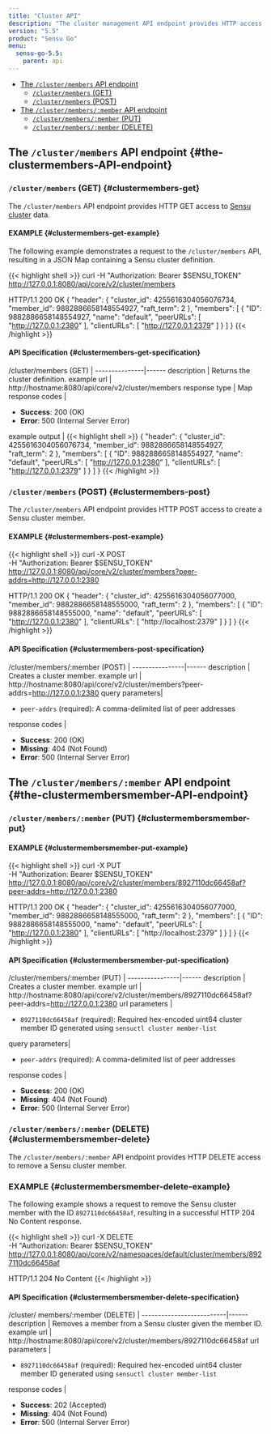 ```yaml
---
title: "Cluster API"
description: "The cluster management API endpoint provides HTTP access to Sensu cluster data. Here’s a reference for the cluster API in Sensu Go, including examples for returning the cluster definition, creating a cluster member, and more. Read on for the full reference."
version: "5.5"
product: "Sensu Go"
menu:
  sensu-go-5.5:
    parent: api
---
```


- [The `/cluster/members` API endpoint](#the-clustermembers-API-endpoint)
  - [`/cluster/members` (GET)](#clustermembers-get)
  - [`/cluster/members` (POST)](#clustermembers-post)
- [The `/cluster/members/:member` API endpoint](#the-clustermembersmember-API-endpoint)
  - [`/cluster/members/:member` (PUT)](#clustermembersmember-put)
  - [`/cluster/members/:member` (DELETE)](#clustermembersmember-delete)

## The `/cluster/members` API endpoint {#the-clustermembers-API-endpoint}

### `/cluster/members` (GET) {#clustermembers-get}

The `/cluster/members` API endpoint provides HTTP GET access to [Sensu cluster][1] data.

#### EXAMPLE {#clustermembers-get-example}

The following example demonstrates a request to the `/cluster/members` API, resulting in
a JSON Map containing a Sensu cluster definition.

{{< highlight shell >}}
curl -H "Authorization: Bearer $SENSU_TOKEN" \
http://127.0.0.1:8080/api/core/v2/cluster/members

HTTP/1.1 200 OK
{
  "header": {
    "cluster_id": 4255616304056076734,
    "member_id": 9882886658148554927,
    "raft_term": 2
  },
  "members": [
    {
      "ID": 9882886658148554927,
      "name": "default",
      "peerURLs": [
        "http://127.0.0.1:2380"
      ],
      "clientURLs": [
        "http://127.0.0.1:2379"
      ]
    }
  ]
}
{{< /highlight >}}

#### API Specification {#clustermembers-get-specification}

/cluster/members (GET)  | 
---------------|------
description    | Returns the cluster definition.
example url    | http://hostname:8080/api/core/v2/cluster/members
response type  | Map
response codes | <ul><li>**Success**: 200 (OK)</li><li>**Error**: 500 (Internal Server Error)</li></ul>
example output | {{< highlight shell >}}
{
  "header": {
    "cluster_id": 4255616304056076734,
    "member_id": 9882886658148554927,
    "raft_term": 2
  },
  "members": [
    {
      "ID": 9882886658148554927,
      "name": "default",
      "peerURLs": [
        "http://127.0.0.1:2380"
      ],
      "clientURLs": [
        "http://127.0.0.1:2379"
      ]
    }
  ]
}
{{< /highlight >}}

### `/cluster/members` (POST) {#clustermembers-post}

The `/cluster/members` API endpoint provides HTTP POST access to create a Sensu cluster member.

#### EXAMPLE {#clustermembers-post-example}

{{< highlight shell >}}
curl -X POST \
-H "Authorization: Bearer $SENSU_TOKEN" \
http://127.0.0.1:8080/api/core/v2/cluster/members?peer-addrs=http://127.0.0.1:2380

HTTP/1.1 200 OK
{
  "header": {
    "cluster_id": 4255616304056077000,
    "member_id": 9882886658148555000,
    "raft_term": 2
  },
  "members": [
    {
      "ID": 9882886658148555000,
      "name": "default",
      "peerURLs": [
        "http://127.0.0.1:2380"
      ],
      "clientURLs": [
        "http://localhost:2379"
      ]
    }
  ]
}
{{< /highlight >}}

#### API Specification {#clustermembers-post-specification}

/cluster/members/:member (POST) | 
----------------|------
description     | Creates a cluster member.
example url     | http://hostname:8080/api/core/v2/cluster/members?peer-addrs=http://127.0.0.1:2380
query parameters| <ul><li>`peer-addrs` (required): A comma-delimited list of peer addresses</li></ul>
response codes   | <ul><li>**Success**: 200 (OK)</li><li> **Missing**: 404 (Not Found)</li><li>**Error**: 500 (Internal Server Error)</li></ul>

## The `/cluster/members/:member` API endpoint {#the-clustermembersmember-API-endpoint}

### `/cluster/members/:member` (PUT) {#clustermembersmember-put}

#### EXAMPLE {#clustermembersmember-put-example}

{{< highlight shell >}}
curl -X PUT \
-H "Authorization: Bearer $SENSU_TOKEN" \
http://127.0.0.1:8080/api/core/v2/cluster/members/8927110dc66458af?peer-addrs=http://127.0.0.1:2380

HTTP/1.1 200 OK
{
  "header": {
    "cluster_id": 4255616304056077000,
    "member_id": 9882886658148555000,
    "raft_term": 2
  },
  "members": [
    {
      "ID": 9882886658148555000,
      "name": "default",
      "peerURLs": [
        "http://127.0.0.1:2380"
      ],
      "clientURLs": [
        "http://localhost:2379"
      ]
    }
  ]
}
{{< /highlight >}}

#### API Specification {#clustermembersmember-put-specification}

/cluster/members/:member (PUT) | 
----------------|------
description     | Creates a cluster member.
example url     | http://hostname:8080/api/core/v2/cluster/members/8927110dc66458af?peer-addrs=http://127.0.0.1:2380
url parameters  | <ul><li>`8927110dc66458af` (required): Required hex-encoded uint64 cluster member ID generated using `sensuctl cluster member-list`</li></ul>
query parameters| <ul><li>`peer-addrs` (required): A comma-delimited list of peer addresses</li></ul>
response codes   | <ul><li>**Success**: 200 (OK)</li><li> **Missing**: 404 (Not Found)</li><li>**Error**: 500 (Internal Server Error)</li></ul>

### `/cluster/members/:member` (DELETE) {#clustermembersmember-delete}

The `/cluster/members/:member` API endpoint provides HTTP DELETE access to remove a Sensu cluster member.

### EXAMPLE {#clustermembersmember-delete-example}
The following example shows a request to remove the Sensu cluster member with the ID `8927110dc66458af`, resulting in a successful HTTP 204 No Content response.

{{< highlight shell >}}
curl -X DELETE \
-H "Authorization: Bearer $SENSU_TOKEN" \
http://127.0.0.1:8080/api/core/v2/namespaces/default/cluster/members/8927110dc66458af

HTTP/1.1 204 No Content
{{< /highlight >}}

#### API Specification {#clustermembersmember-delete-specification}

/cluster/ members/:member (DELETE) | 
--------------------------|------
description               | Removes a member from a Sensu cluster given the member ID.
example url               | http://hostname:8080/api/core/v2/cluster/members/8927110dc66458af
url parameters            | <ul><li>`8927110dc66458af` (required): Required hex-encoded uint64 cluster member ID generated using `sensuctl cluster member-list`</li></ul>
response codes            | <ul><li>**Success**: 202 (Accepted)</li><li>**Missing**: 404 (Not Found)</li><li>**Error**: 500 (Internal Server Error)</li></ul>

[1]: ../../guides/clustering
